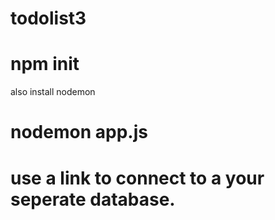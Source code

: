 # todolist3
# npm init
also install nodemon
# nodemon app.js
# use a link to connect to a your seperate database.
